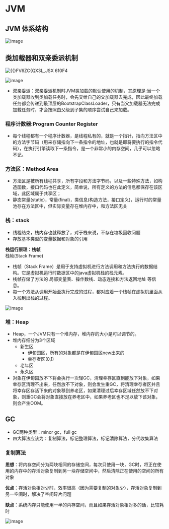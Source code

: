 # JVM
## JVM 体系结构
![image](https://user-images.githubusercontent.com/92672384/158717980-7432027f-eefd-42e3-820d-f2bde3164683.png)

## 类加载器和双亲委派机制
![{{}FV6ZC{QX3L_JSX 610F4](https://user-images.githubusercontent.com/92672384/158719714-80892a29-8811-43be-a4fc-58994cd219eb.png)

![image](https://user-images.githubusercontent.com/92672384/158723202-bc487064-cda1-42fd-a2b3-b980907e6a95.png)

- 双亲委派：双亲委派机制时JVM类加载的默认使用的机制，其原理是:当一个类加载器收到类加载任务时，会先交给自己的父加载器去完成，因此最终加载任务都会传递到最顶层的BootstrapClassLoader，只有当父加载器无法完成加载任务时，才会按照由父级到子集的顺序尝试自己来加载。

### 程序计数器:Program Counter Register
- 每个线程都有一个程序计数器，是线程私有的，就是一个指针，指向方法区中的方法字节码（用来存储指向下一条指令的地址，也就是即将要执行的指令代码），在执行引擎读取下一条指令，是一个非常小的内存空间，几乎可以忽略不记。

### 方法区：Method Area
- 方法区是被所有线程共享，所有字段和方法字节码，以及一些特殊方法，如构造函数，接口代码也在此定义，简单说，所有定义的方法的信息都保存在该区域，此区域属于共享区；
- 静态常量(static)，常量(final)，类信息(构造方法，接口定义)，运行时的常量池存在方法区中，但实际变量存在堆内存中，和方法区无关

### 栈：stack
- 线程结束，栈内存也就释放了，对于栈来说，不存在垃圾回收问题  
- 存放基本类型的变量数据和对象的引用


**栈运行原理：栈帧**  
栈帧(Stack Frame)   
- 栈帧（Stack Frame）是用于支持虚拟机进行方法调用和方法执行的数据结构。它是虚拟机运行时数据区中的java虚拟机栈的栈元素。
- 栈帧存储了方法的 局部变量表、操作数栈、动态连接和方法返回地址 等信息。
- 每一个方法从调用开始至执行完成的过程，都对应着一个栈帧在虚拟机里面从入栈到出栈的过程。

![image](https://user-images.githubusercontent.com/92672384/159100281-5bb96f23-c40f-45f7-8355-363829d567fd.png)

### 堆：Heap
- Heap，一个JVM只有一个堆内存，堆内存的大小是可以调节的。  
- 堆内存细分为3个区域
  - 新生区
    - 伊甸园区，所有的对象都是在伊甸园区new出来的
    - 幸存者区(0,1)
  - 老年区
  - 永久区
- 对象在伊甸园放不下将会执行一次轻GC，清理幸存区直到能放下对象，如果幸存区清理不出来，任然放不下对象，则会发生重GC，将清理幸存者区并且将幸存区存活下来的对象移到养老区，如果清理过后幸存区域任然放不下对象，则重GC会将对象直接放在养老区中，如果养老区也不足以放下该对象，则会产生OOM。


## GC
- GC两种类型：minor gc，full gc
- 四大算法应该为：复制算法，标记整理算法，标记清除算法，分代收集算法

### 复制算法
**思想**：将内存空间分为两块相同的存储空间，每次只使用一块，GC时，将正在使用的内存中的存活对象复制到另一块存储空间中，然后清除正在使用的空间的所有对象  

**优点**：存活对象相对少时，效率很高（因为需要复制的对象少），存活对象复制到另一空间时，解决了空间碎片问题  

**缺点**：系统内存只能使用一半的内存空间，而且如果存活对象相对多的话，比较耗时  

![image](https://user-images.githubusercontent.com/92672384/159143911-9101151c-ed61-4fec-9a6d-955dd48afb98.png)
